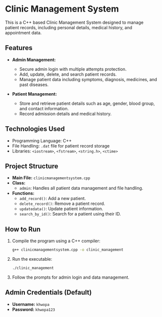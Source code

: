 # Clinic Management System

This is a C++ based Clinic Management System designed to manage patient records, including personal details, medical history, and appointment data.

## Features
- **Admin Management:**
  - Secure admin login with multiple attempts protection.
  - Add, update, delete, and search patient records.
  - Manage patient data including symptoms, diagnosis, medicines, and past diseases.

- **Patient Management:**
  - Store and retrieve patient details such as age, gender, blood group, and contact information.
  - Record admission details and medical history.

## Technologies Used
- Programming Language: C++
- File Handling: `.dat` file for patient record storage
- Libraries: `<iostream>`, `<fstream>`, `<string.h>`, `<ctime>`

## Project Structure
- **Main File:** `clinicmanagementsystem.cpp`
- **Class:**
  - `admin`: Handles all patient data management and file handling.
- **Functions:**
  - `add_record()`: Add a new patient.
  - `delete_record()`: Remove a patient record.
  - `updatedata()`: Update patient information.
  - `search_by_id()`: Search for a patient using their ID.

## How to Run
1. Compile the program using a C++ compiler:
   ```bash
   g++ clinicmanagementsystem.cpp -o clinic_management
   ```
2. Run the executable:
   ```bash
   ./clinic_management
   ```
3. Follow the prompts for admin login and data management.

## Admin Credentials (Default)
- **Username:** `khwopa`
- **Password:** `khwopa123`


